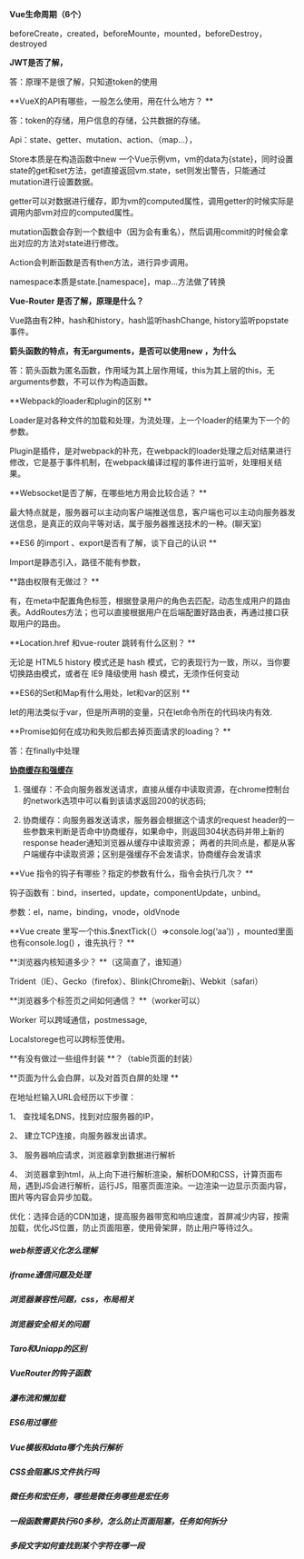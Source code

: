 **Vue生命周期（6个）**

beforeCreate，created，beforeMounte，mounted，beforeDestroy，destroyed

 

**JWT是否了解，**

答：原理不是很了解，只知道token的使用

 

**VueX的API有哪些，一般怎么使用，用在什么地方？ **

答：token的存储，用户信息的存储，公共数据的存储。

Api：state、getter、mutation、action、（map…），

 

Store本质是在构造函数中new 一个Vue示例vm，vm的data为{state}，同时设置state的get和set方法，get直接返回vm.state，set则发出警告，只能通过mutation进行设置数据。

getter可以对数据进行缓存，即为vm的computed属性，调用getter的时候实际是调用内部vm对应的computed属性。

mutation函数会存到一个数组中（因为会有重名），然后调用commit的时候会拿出对应的方法对state进行修改。

Action会判断函数是否有then方法，进行异步调用。

namespace本质是state.[namespace]，map...方法做了转换

 

**Vue-Router 是否了解，原理是什么？**

Vue路由有2种，hash和history，hash监听hashChange, history监听popstate事件。

 

**箭头函数的特点，有无arguments，是否可以使用new ，为什么**

答：箭头函数为匿名函数，作用域为其上层作用域，this为其上层的this，无arguments参数，不可以作为构造函数。


**Webpack的loader和plugin的区别 **

Loader是对各种文件的加载和处理，为流处理，上一个loader的结果为下一个的参数。

Plugin是插件，是对webpack的补充，在webpack的loader处理之后对结果进行修改，它是基于事件机制，在webpack编译过程的事件进行监听，处理相关结果。

 

**Websocket是否了解，在哪些地方用会比较合适？ **

最大特点就是，服务器可以主动向客户端推送信息，客户端也可以主动向服务器发送信息，是真正的双向平等对话，属于服务器推送技术的一种。(聊天室)

 

**ES6 的import   、export是否有了解，谈下自己的认识 **

Import是静态引入，路径不能有参数，

 

**路由权限有无做过？ **

有，在meta中配置角色标签，根据登录用户的角色去匹配，动态生成用户的路由表。AddRoutes方法；也可以直接根据用户在后端配置好路由表，再通过接口获取用户的路由。

 

**Location.href 和vue-router 跳转有什么区别？ **

无论是 HTML5 history 模式还是 hash 模式，它的表现行为一致，所以，当你要切换路由模式，或者在 IE9 降级使用 hash 模式，无须作任何变动

 

**ES6的Set和Map有什么用处，let和var的区别 **

let的用法类似于var，但是所声明的变量，只在let命令所在的代码块内有效.

 

**Promise如何在成功和失败后都去掉页面请求的loading？ **

答：在finally中处理

 

**[ 协商缓存和强缓存 ](https://www.cnblogs.com/soyxiaobi/p/9400913.html)**

1. 强缓存：不会向服务器发送请求，直接从缓存中读取资源，在chrome控制台的network选项中可以看到该请求返回200的状态码;

2. 协商缓存：向服务器发送请求，服务器会根据这个请求的request header的一些参数来判断是否命中协商缓存，如果命中，则返回304状态码并带上新的response header通知浏览器从缓存中读取资源；
两者的共同点是，都是从客户端缓存中读取资源；区别是强缓存不会发请求，协商缓存会发请求

 

**Vue 指令的钩子有哪些？指定的参数有什么，指令会执行几次？ **

钩子函数有：bind，inserted，update，componentUpdate，unbind。

参数：el，name，binding，vnode，oldVnode

 

**Vue   create   里写一个this.$nextTick(（）=>console.log(‘aa’))   ，mounted里面也有console.log()  ，谁先执行？ **

 

**浏览器内核知道多少？ **（这简直了，谁知道）

 Trident（IE）、Gecko（firefox）、Blink(Chrome新)、Webkit（safari）



**浏览器多个标签页之间如何通信？ **（worker可以）

Worker 可以跨域通信，postmessage,

Localstorege也可以跨标签使用。

 

**有没有做过一些组件封装 **？（table页面的封装）

 

**页面为什么会白屏，以及对首页白屏的处理 **

在地址栏输入URL会经历以下步骤：

1、 查找域名DNS，找到对应服务器的IP，

2、 建立TCP连接，向服务器发出请求。

3、 服务器响应请求，浏览器拿到数据进行解析

4、 浏览器拿到html，从上向下进行解析渲染，解析DOM和CSS，计算页面布局，遇到JS会进行解析，运行JS，阻塞页面渲染。一边渲染一边显示页面内容，图片等内容会异步加载。

 

优化：选择合适的CDN加速，提高服务器带宽和响应速度，首屏减少内容，按需加载，优化JS位置，防止页面阻塞，使用骨架屏，防止用户等待过久。

##### web标签语义化怎么理解

##### iframe通信问题及处理

##### 浏览器兼容性问题，css，布局相关

##### 浏览器安全相关的问题

##### Taro和Uniapp的区别

##### VueRouter的钩子函数

##### 瀑布流和懒加载

##### ES6用过哪些

##### Vue模板和data哪个先执行解析

##### CSS会阻塞JS文件执行吗

##### 微任务和宏任务，哪些是微任务哪些是宏任务

##### 一段函数需要执行60多秒，怎么防止页面阻塞，任务如何拆分

##### 多段文字如何查找到某个字符在哪一段

##### 











 
